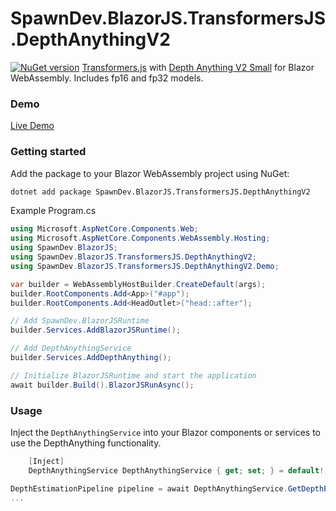 ﻿# SpawnDev.BlazorJS.TransformersJS.DepthAnythingV2
[![NuGet version](https://badge.fury.io/nu/SpawnDev.BlazorJS.TransformersJS.DepthAnythingV2.svg?label=SpawnDev.BlazorJS.TransformersJS.DepthAnythingV2)](https://www.nuget.org/packages/SpawnDev.BlazorJS.TransformersJS.DepthAnythingV2)
[Transformers.js](https://github.com/huggingface/transformers.js/) with [Depth Anything V2 Small](https://huggingface.co/onnx-community/depth-anything-v2-small) for Blazor WebAssembly. Includes fp16 and fp32 models.

### Demo
[Live Demo](https://lostbeard.github.io/SpawnDev.BlazorJS.TransformersJS.DepthAnythingV2/)

### Getting started

Add the package to your Blazor WebAssembly project using NuGet:
```bash
dotnet add package SpawnDev.BlazorJS.TransformersJS.DepthAnythingV2
```

Example Program.cs 
```cs
using Microsoft.AspNetCore.Components.Web;
using Microsoft.AspNetCore.Components.WebAssembly.Hosting;
using SpawnDev.BlazorJS;
using SpawnDev.BlazorJS.TransformersJS.DepthAnythingV2;
using SpawnDev.BlazorJS.TransformersJS.DepthAnythingV2.Demo;

var builder = WebAssemblyHostBuilder.CreateDefault(args);
builder.RootComponents.Add<App>("#app");
builder.RootComponents.Add<HeadOutlet>("head::after");

// Add SpawnDev.BlazorJSRuntime
builder.Services.AddBlazorJSRuntime();

// Add DepthAnythingService
builder.Services.AddDepthAnything();

// Initialize BlazorJSRuntime and start the application
await builder.Build().BlazorJSRunAsync();
```

### Usage
Inject the `DepthAnythingService` into your Blazor components or services to use the DepthAnything functionality.
```cs
    [Inject]
    DepthAnythingService DepthAnythingService { get; set; } = default!;
```

```cs
DepthEstimationPipeline pipeline = await DepthAnythingService.GetDepthEstimationPipeline();
...
```